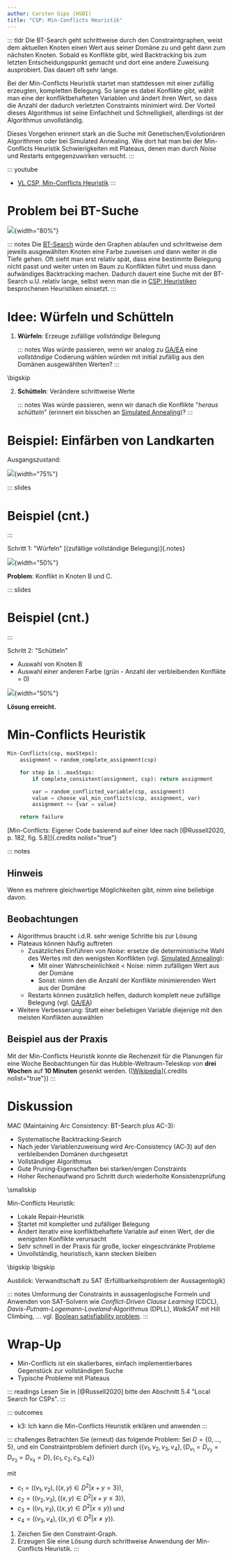 ```yaml
---
author: Carsten Gips (HSBI)
title: "CSP: Min-Conflicts Heuristik"
---
```


::: tldr
Die BT-Search geht schrittweise durch den Constraintgraphen, weist dem aktuellen
Knoten einen Wert aus seiner Domäne zu und geht dann zum nächsten Knoten. Sobald es
Konflikte gibt, wird Backtracking bis zum letzten Entscheidungspunkt gemacht und
dort eine andere Zuweisung ausprobiert. Das dauert oft sehr lange.

Bei der Min-Conflicts Heuristik startet man stattdessen mit einer zufällig
erzeugten, kompletten Belegung. So lange es dabei Konflikte gibt, wählt man eine der
konfliktbehafteten Variablen und ändert ihren Wert, so dass die Anzahl der dadurch
verletzten Constraints minimiert wird. Der Vorteil dieses Algorithmus ist seine
Einfachheit und Schnelligkeit, allerdings ist der Algorithmus unvollständig.

Dieses Vorgehen erinnert stark an die Suche mit Genetischen/Evolutionären
Algorithmen oder bei Simulated Annealing. Wie dort hat man bei der Min-Conflicts
Heuristik Schwierigkeiten mit Plateaus, denen man durch *Noise* und Restarts
entgegenzuwirken versucht.
:::

::: youtube
-   [VL CSP, Min-Conflicts Heuristik](https://youtu.be/Z-Xk6oCBZJ0)
:::

# Problem bei BT-Suche

![](images/map_progress.png){width="80%"}

::: notes
Die [BT-Search](csp2-backtrackingsearch.md) würde den Graphen ablaufen und
schrittweise dem jeweils ausgewählten Knoten eine Farbe zuweisen und dann weiter in
die Tiefe gehen. Oft sieht man erst relativ spät, dass eine bestimmte Belegung nicht
passt und weiter unten im Baum zu Konflikten führt und muss dann aufwändiges
Backtracking machen. Dadurch dauert eine Suche mit der BT-Search u.U. relativ lange,
selbst wenn man die in [CSP: Heuristiken](csp3-heuristics.md) besprochenen
Heuristiken einsetzt.
:::

# Idee: Würfeln und Schütteln

1.  **Würfeln**: Erzeuge zufällige *vollständige* Belegung

    ::: notes
    Was würde passieren, wenn wir analog zu [GA/EA](../ea/ea2-ga.md) eine
    *vollständige* Codierung wählen würden mit initial zufällig aus den Domänen
    ausgewählten Werten?
    :::

\bigskip

2.  **Schütteln**: Verändere schrittweise Werte

    ::: notes
    Was würde passieren, wenn wir danach die Konflikte "*heraus schütteln*"
    (erinnert ein bisschen an [Simulated
    Annealing](../searching/search7-annealing.md))?
    :::

# Beispiel: Einfärben von Landkarten

Ausgangszustand:

![](images/map_graph.png){width="75%"}

::: slides
# Beispiel (cnt.)
:::

Schritt 1: "Würfeln" [(zufällige vollständige Belegung)]{.notes}

![](images/min_conflicts1.png){width="50%"}

**Problem**: Konflikt in Knoten B und C.

::: slides
# Beispiel (cnt.)
:::

Schritt 2: "Schütteln"

-   Auswahl von Knoten B
-   Auswahl einer anderen Farbe (grün - Anzahl der verbleibenden Konflikte = 0)

![](images/min_conflicts2.png){width="50%"}

**Lösung erreicht.**

# Min-Conflicts Heuristik

``` python
Min-Conflicts(csp, maxSteps):
    assignment = random_complete_assignment(csp)

    for step in 1..maxSteps:
        if complete_consistent(assignment, csp): return assignment

        var = random_conflicted_variable(csp, assignment)
        value = choose_val_min_conflicts(csp, assignment, var)
        assignment += {var = value}

    return failure
```

[Min-Conflicts: Eigener Code basierend auf einer Idee nach [@Russell2020, p. 182,
fig. 5.8]]{.credits nolist="true"}

::: notes
## Hinweis

Wenn es mehrere gleichwertige Möglichkeiten gibt, nimm eine beliebige davon.

## Beobachtungen

-   Algorithmus braucht i.d.R. sehr wenige Schritte bis zur Lösung
-   Plateaus können häufig auftreten
    -   Zusätzliches Einführen von *Noise*: ersetze die deterministische Wahl des
        Wertes mit den wenigsten Konflikten (vgl. [Simulated
        Annealing](../searching/search7-annealing.md)):
        -   Mit einer Wahrscheinlichkeit \< Noise: nimm zufälligen Wert aus der
            Domäne
        -   Sonst: nimm den die Anzahl der Konflikte minimierenden Wert aus der
            Domäne
    -   Restarts können zusätzlich helfen, dadurch komplett neue zufällige Belegung
        (vgl. [GA/EA](../ea/ea2-ga.md))
-   Weitere Verbesserung: Statt einer beliebigen Variable diejenige mit den meisten
    Konflikten auswählen

## Beispiel aus der Praxis

Mit der Min-Conflicts Heuristik konnte die Rechenzeit für die Planungen für eine
Woche Beobachtungen für das Hubble-Weltraum-Teleskop von **drei Wochen** auf **10
Minuten** gesenkt werden.
([[Wikipedia](https://en.wikipedia.org/wiki/Min-conflicts_algorithm#Example)]{.credits
nolist="true"})
:::

# Diskussion

MAC (Maintaining Arc Consistency: BT-Search plus AC-3):

-   Systematische Backtracking‑Search
-   Nach jeder Variablenzuweisung wird Arc‑Consistency (AC‑3) auf den verbleibenden
    Domänen durchgesetzt
-   Vollständiger Algorithmus
-   Gute Pruning‑Eigenschaften bei starken/engen Constraints
-   Hoher Rechenaufwand pro Schritt durch wiederholte Konsistenzprüfung

\smallskip

Min-Conflicts Heuristik:

-   Lokale Repair‑Heuristik
-   Startet mit kompletter und zufälliger Belegung
-   Ändert iterativ eine konfliktbehaftete Variable auf einen Wert, der die
    wenigsten Konflikte verursacht
-   Sehr schnell in der Praxis für große, locker eingeschränkte Probleme
-   Unvollständig, heuristisch, kann stecken bleiben

\bigskip
\bigskip

Ausblick: Verwandtschaft zu SAT (Erfüllbarkeitsproblem der Aussagenlogik)

::: notes
Umformung der Constraints in aussagenlogische Formeln und Anwenden von SAT-Solvern
wie *Conflict-Driven Clause Learning* (CDCL),
*Davis-Putnam-Logemann-Loveland*-Algorithmus (DPLL), *WalkSAT* mit Hill Climbing,
... vgl. [Boolean satisfiability
problem](https://en.wikipedia.org/wiki/Boolean_satisfiability_problem).
:::

# Wrap-Up

-   Min-Conflicts ist ein skalierbares, einfach implementierbares Gegenstück zur
    vollständigen Suche
-   Typische Probleme mit Plateaus

::: readings
Lesen Sie in [@Russell2020] bitte den Abschnitt 5.4 "Local Search for CSPs".
:::

::: outcomes
-   k3: Ich kann die Min-Conflicts Heuristik erklären und anwenden
:::

::: challenges
Betrachten Sie (erneut) das folgende Problem: Sei $D=\lbrace 0, \ldots, 5 \rbrace$,
und ein Constraintproblem definiert durch $\langle
\lbrace v_1, v_2, v_3, v_4 \rbrace, \lbrace D_{v_1} = D_{v_2} = D_{v_3} = D_{v_4} = D \rbrace,
\lbrace c_1, c_2, c_3, c_4 \rbrace \rangle$

mit

-   $c_1=\left((v_1,v_2), \lbrace (x,y) \in D^2 | x+y = 3 \rbrace\right)$,
-   $c_2=\left((v_2,v_3), \lbrace (x,y) \in D^2 | x+y \le 3 \rbrace\right)$,
-   $c_3=\left((v_1,v_3), \lbrace (x,y) \in D^2 | x \le y \rbrace\right)$ und
-   $c_4=\left((v_3,v_4), \lbrace (x,y) \in D^2 | x \ne y \rbrace\right)$.

1.  Zeichen Sie den Constraint-Graph.
2.  Erzeugen Sie eine Lösung durch schrittweise Anwendung der Min-Conflicts
    Heuristik.
:::
